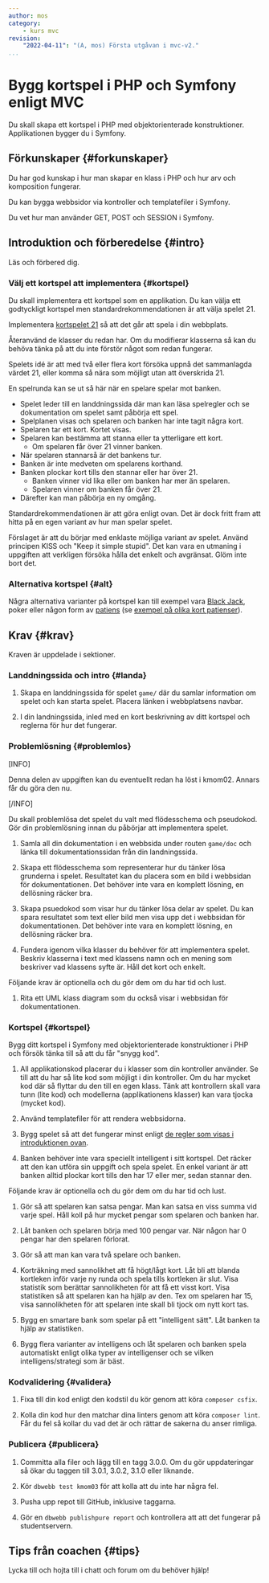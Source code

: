 ```yaml
---
author: mos
category:
    - kurs mvc
revision:
    "2022-04-11": "(A, mos) Första utgåvan i mvc-v2."
...
```

Bygg kortspel i PHP och Symfony enligt MVC
===================================

Du skall skapa ett kortspel i PHP med objektorienterade konstruktioner. Applikationen bygger du i Symfony.

<!--more-->



Förkunskaper {#forkunskaper}
-----------------------

Du har god kunskap i hur man skapar en klass i PHP och hur arv och komposition fungerar.

Du kan bygga webbsidor via kontroller och templatefiler i Symfony.

Du vet hur man använder GET, POST och SESSION i Symfony.



Introduktion och förberedelse {#intro}
-----------------------

Läs och förbered dig.



### Välj ett kortspel att implementera {#kortspel}

Du skall implementera ett kortspel som en applikation. Du kan välja ett godtyckligt kortspel men standardrekommendationen är att välja spelet 21.

Implementera [kortspelet 21](https://sv.wikipedia.org/wiki/Tjugoett_(kortspel)) så att det går att spela i din webbplats.

Återanvänd de klasser du redan har. Om du modifierar klasserna så kan du behöva tänka på att du inte förstör något som redan fungerar.

Spelets idé är att med två eller flera kort försöka uppnå det sammanlagda värdet 21, eller komma så nära som möjligt utan att överskrida 21.

En spelrunda kan se ut så här när en spelare spelar mot banken.

* Spelet leder till en landdningssida där man kan läsa spelregler och se dokumentation om spelet samt påbörja ett spel.
* Spelplanen visas och spelaren och banken har inte tagit några kort.
* Spelaren tar ett kort. Kortet visas.
* Spelaren kan bestämma att stanna eller ta ytterligare ett kort.
    * Om spelaren får över 21 vinner banken.
* När spelaren stannarså är det bankens tur.
* Banken är inte medveten om spelarens korthand.
* Banken plockar kort tills den stannar eller har över 21.
    * Banken vinner vid lika eller om banken har mer än spelaren.
    * Spelaren vinner om banken får över 21.
* Därefter kan man påbörja en ny omgång.

Standardrekommendationen är att göra enligt ovan. Det är dock fritt fram att hitta på en egen variant av hur man spelar spelet.

Förslaget är att du börjar med enklaste möjliga variant av spelet. Använd principen KISS och "Keep it simple stupid". Det kan vara en utmaning i uppgiften att verkligen försöka hålla det enkelt och avgränsat. Glöm inte bort det.



### Alternativa kortspel {#alt}

Några alternativa varianter på kortspel kan till exempel vara [Black Jack](https://en.wikipedia.org/wiki/Blackjack), poker eller någon form av [patiens](https://sv.wikipedia.org/wiki/Patiens) (se [exempel på olika kort patienser](https://www.123patiens.se/)).



<!--
* Game, Player, ComputerPlayer, Card, Deck, CardHand, Histogram, Intelligence, HighScore, Statistics, CardCounter
-->



Krav {#krav}
-----------------------

Kraven är uppdelade i sektioner.



### Landdningssida och intro {#landa}

1. Skapa en landdningssida för spelet `game/` där du samlar information om spelet och kan starta spelet. Placera länken i webbplatsens navbar.

1. I din landningssida, inled med en kort beskrivning av ditt kortspel och reglerna för hur det fungerar.



### Problemlösning {#problemlos}

[INFO]

Denna delen av uppgiften kan du eventuellt redan ha löst i kmom02. Annars får du göra den nu.

[/INFO]

Du skall problemlösa det spelet du valt med flödesschema och pseudokod. Gör din problemlösning innan du påbörjar att implementera spelet.

1. Samla all din dokumentation i en webbsida under routen `game/doc` och länka till dokumentationssidan från din landningssida.

1. Skapa ett flödesschema som representerar hur du tänker lösa grunderna i spelet. Resultatet kan du placera som en bild i webbsidan för dokumentationen. Det behöver inte vara en komplett lösning, en dellösning räcker bra.

1. Skapa psuedokod som visar hur du tänker lösa delar av spelet. Du kan spara resultatet som text eller bild men visa upp det i webbsidan för dokumentationen. Det behöver inte vara en komplett lösning, en dellösning räcker bra.

1. Fundera igenom vilka klasser du behöver för att implementera spelet. Beskriv klasserna i text med klassens namn och en mening som beskriver vad klassens syfte är. Håll det kort och enkelt.

Följande krav är optionella och du gör dem om du har tid och lust.

1. Rita ett UML klass diagram som du också visar i webbsidan för dokumentationen.



### Kortspel {#kortspel}

Bygg ditt kortspel i Symfony med objektorienterade konstruktioner i PHP och försök tänka till så att du får "snygg kod".

1. All applikationskod placerar du i klasser som din kontroller använder. Se till att du har så lite kod som möjligt i din kontroller. Om du har mycket kod där så flyttar du den till en egen klass. Tänk att kontrollern skall vara tunn (lite kod) och modellerna (applikationens klasser) kan vara tjocka (mycket kod).

1. Använd templatefiler för att rendera webbsidorna.

1. Bygg spelet så att det fungerar minst enligt [de regler som visas i introduktionen ovan](#kortspel).

1. Banken behöver inte vara speciellt intelligent i sitt kortspel. Det räcker att den kan utföra sin uppgift och spela spelet. En enkel variant är att banken alltid plockar kort tills den har 17 eller mer, sedan stannar den.

Följande krav är optionella och du gör dem om du har tid och lust.

1. Gör så att spelaren kan satsa pengar. Man kan satsa en viss summa vid varje spel. Håll koll på hur mycket pengar som spelaren och banken har.

1. Låt banken och spelaren börja med 100 pengar var. När någon har 0 pengar har den spelaren förlorat.

1. Gör så att man kan vara två spelare och banken.

1. Korträkning med sannolikhet att få högt/lågt kort. Låt bli att blanda kortleken inför varje ny runda och spela tills kortleken är slut. Visa statistik som berättar sannolikheten för att få ett visst kort. Visa statistiken så att spelaren kan ha hjälp av den. Tex om spelaren har 15, visa sannolikheten för att spelaren inte skall bli tjock om nytt kort tas.

1. Bygg en smartare bank som spelar på ett "intelligent sätt". Låt banken ta hjälp av statistiken.

1. Bygg flera varianter av intelligens och låt spelaren och banken spela automatiskt enligt olika typer av intelligenser och se vilken intelligens/strategi som är bäst.

<!--
Fundera på att bygga vidare på konceptet med JSON.
Fuska på något sätt?
Visa spelets hela ställning med alla detaljer?
-->



### Kodvalidering {#validera}

1. Fixa till din kod enligt den kodstil du kör genom att köra `composer csfix`.

1. Kolla din kod hur den matchar dina linters genom att köra `composer lint`. Får du fel så kollar du vad det är och rättar de sakerna du anser rimliga.



### Publicera {#publicera}

1. Committa alla filer och lägg till en tagg 3.0.0. Om du gör uppdateringar så ökar du taggen till 3.0.1, 3.0.2, 3.1.0 eller liknande.

1. Kör `dbwebb test kmom03` för att kolla att du inte har några fel.

1. Pusha upp repot till GitHub, inklusive taggarna.

1. Gör en `dbwebb publishpure report` och kontrollera att att det fungerar på studentservern.



<!--
Extrauppgift {#extra}
-----------------------

Lös följande extrauppgifter om du har tid och lust.

-->



Tips från coachen {#tips}
-----------------------

Lycka till och hojta till i chatt och forum om du behöver hjälp!
